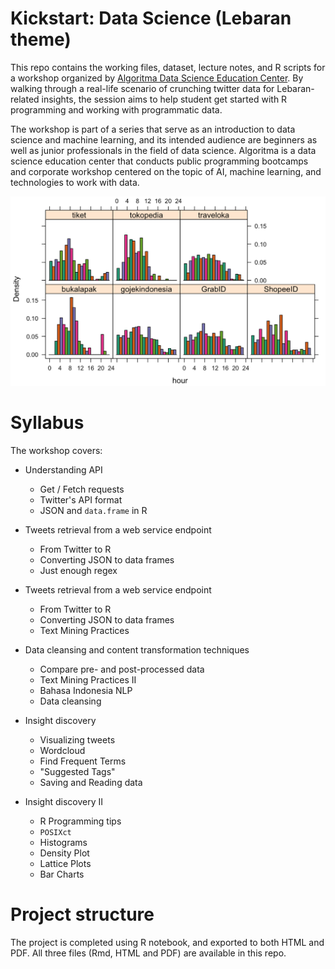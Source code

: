 # Kickstart: Data Science (Lebaran theme)

This repo contains the working files, dataset, lecture notes, and R scripts for a workshop organized by [Algoritma Data Science Education Center](https://algorit.ma). By walking through a real-life scenario of crunching twitter data for Lebaran-related insights, the session aims to help student get started with R programming and working with programmatic data.

The workshop is part of a series that serve as an introduction to data science and machine learning, and its intended audience are beginners as well as junior professionals in the field of data science. Algoritma is a data science education center that conducts public programming bootcamps and corporate workshop centered on the topic of AI, machine learning, and technologies to work with data.

![](banner.png)

# Syllabus
The workshop covers:

* Understanding API
  + Get / Fetch requests
  + Twitter's API format
  + JSON and `data.frame` in R

* Tweets retrieval from a web service endpoint
  + From Twitter to R
  + Converting JSON to data frames 
  + Just enough regex

* Tweets retrieval from a web service endpoint
  + From Twitter to R
  + Converting JSON to data frames 
  + Text Mining Practices

* Data cleansing and content transformation techniques  
  + Compare pre- and post-processed data
  + Text Mining Practices II
  + Bahasa Indonesia NLP
  + Data cleansing

* Insight discovery
  + Visualizing tweets
  + Wordcloud
  + Find Frequent Terms
  + "Suggested Tags"
  + Saving and Reading data
   
* Insight discovery II
  + R Programming tips
  + `POSIXct`
  + Histograms
  + Density Plot
  + Lattice Plots
  + Bar Charts

# Project structure
The project is completed using R notebook, and exported to both HTML and PDF. All three files (Rmd, HTML and PDF) are available in this repo. 
